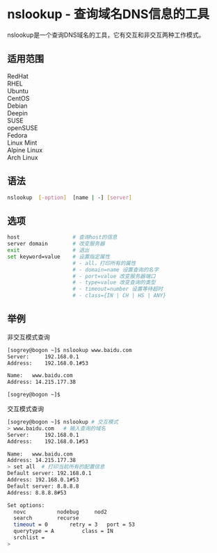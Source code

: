 # nslookup - 查询域名DNS信息的工具
nslookup是一个查询DNS域名的工具，它有交互和非交互两种工作模式。

## 适用范围

<!-- <div class="svg linux">Linux</div> -->
<div class="svg redhat">RedHat</div>
<div class="svg rhel">RHEL</div>
<div class="svg ubuntu">Ubuntu</div>
<div class="svg centos">CentOS</div>
<div class="svg debian">Debian</div>
<div class="svg deepin">Deepin</div>
<div class="svg suse">SUSE</div>
<div class="svg opensuse">openSUSE</div>
<div class="svg fedora">Fedora</div>
<div class="svg linuxmint">Linux Mint</div>
<!-- <div class="svg mxlinux">MX Linux</div> -->
<div class="svg alpinelinux">Alpine Linux</div>
<div class="svg archlinux">Arch Linux</div>

## 语法

``` bash
nslookup  [-option]  [name | -] [server]
```

## 选项

``` bash
host                 # 查询host的信息
server domain        # 改变服务器
exit                 # 退出
set keyword=value    # 设置指定属性
                     # - all，打印所有的属性
                     # - domain=name 设置查询的名字
                     # - port=value 改变服务器端口
                     # - type=value 改变查询的类型
                     # - timeout=number 设置等待超时
                     # - class={IN | CH | HS | ANY}
```
## 举例
非交互模式查询
``` bash
[sogrey@bogon ~]$ nslookup www.baidu.com
Server:		192.168.0.1
Address:	192.168.0.1#53

Name:	www.baidu.com
Address: 14.215.177.38

[sogrey@bogon ~]$ 
```
交互模式查询
``` bash
[sogrey@bogon ~]$ nslookup # 交互模式
> www.baidu.com   # 输入查询的域名
Server:		192.168.0.1
Address:	192.168.0.1#53

Name:	www.baidu.com
Address: 14.215.177.38
> set all  # 打印当前所有的配置信息
Default server: 192.168.0.1
Address: 192.168.0.1#53
Default server: 8.8.8.8
Address: 8.8.8.8#53

Set options:
  novc			nodebug		nod2
  search		recurse
  timeout = 0		retry = 3	port = 53
  querytype = A       	class = IN
  srchlist = 
> 
```